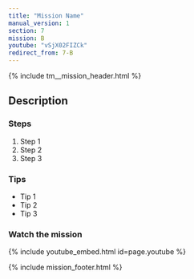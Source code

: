 ```yaml
---
title: "Mission Name"
manual_version: 1
section: 7
mission: B
youtube: "vSjX02FIZCk"
redirect_from: 7-B
---
```


{% include tm__mission_header.html %}

## Description

### Steps

1. Step 1
2. Step 2
3. Step 3

### Tips

* Tip 1
* Tip 2
* Tip 3

### Watch the mission

{% include youtube_embed.html id=page.youtube %}

{% include mission_footer.html %}